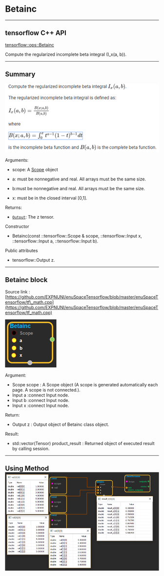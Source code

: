 # Betainc

---

## tensorflow C++ API

[tensorflow::ops::Betainc](https://www.tensorflow.org/api_docs/cc/class/tensorflow/ops/betainc)

Compute the regularized incomplete beta integral \(I\_x\(a, b\)\).

---

## Summary

![](/assets/math_Betainc_Summary.png)

Arguments:

* scope: A [Scope](https://www.tensorflow.org/api_docs/cc/class/tensorflow/scope.html#classtensorflow_1_1_scope) object

* a: must be nonnegative and real. All arrays must be the same size.

* b:must be nonnegative and real. All arrays must be the same size.

* x: must be in the closed interval \[0,1\].

Returns:

* [`Output`](https://www.tensorflow.org/api_docs/cc/class/tensorflow/output.html#classtensorflow_1_1_output): The z tensor.

Constructor

* Betainc\(const ::tensorflow::Scope & scope, ::tensorflow::Input x, ::tensorflow::Input a, ::tensorflow::Input b\).

Public attributes

* tensorflow::Output z.

---

## Betainc block

Source link : [https://github.com/EXPNUNI/enuSpaceTensorflow/blob/master/enuSpaceTensorflow/tf\_math.cpp](https://github.com/EXPNUNI/enuSpaceTensorflow/blob/master/enuSpaceTensorflow/tf_math.cpp)

![](/assets/math_Betainc_Symbol.png)

Argument:

* Scope scope : A Scope object \(A scope is generated automatically each page. A scope is not connected.\).
* Input a :connect  Input node.
* Input b :connect  Input node.
* Input x :connect  Input node.

Return:

* Output z : Output object of Betainc class object.

Result:

* std::vector\(Tensor\) product\_result : Returned object of executed result by calling session.

---

## Using Method![](/assets/math_Betainc_Method.png)



